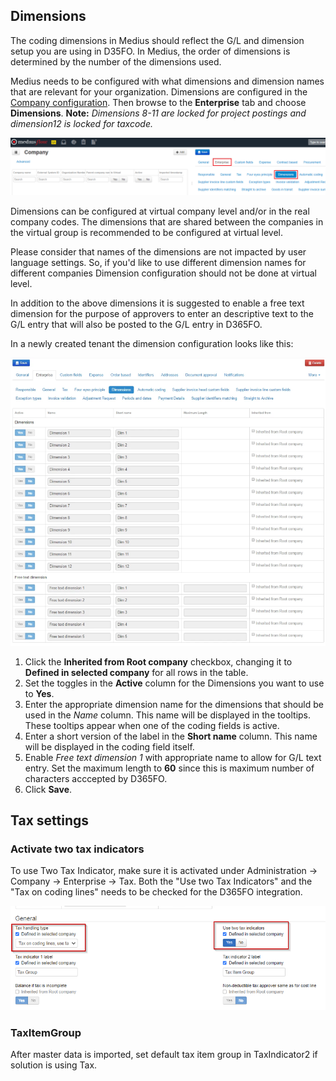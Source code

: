 ## Dimensions

The coding dimensions in Medius should reflect the G/L and dimension setup you are using in D35FO. In Medius, the order of dimensions is determined by the number of the dimensions used.

Medius needs to be configured with what dimensions and dimension names that are relevant for your organization. 
Dimensions are configured in the [Company configuration](https://cloud.mediusflow.com/$TenantNameQA/#/Administration/Medius.Core.Entities.Company/). Then browse to the **Enterprise** tab and choose **Dimensions**.
**Note:** *Dimensions 8-11 are locked for project postings and dimension12 is locked for taxcode.*

![](../../images/BrowseToDimensions.png)

Dimensions can be configured at virtual company level and/or in the real company codes. The dimensions that are shared between the companies in the virtual group is recommended to be configured at virtual level. 

Please consider that names of the dimensions are not impacted by user language settings. So, if you'd like to use different dimension names for different companies Dimension configuration should not be done at virtual level.

In addition to the above dimensions it is suggested to enable a free text dimension for the purpose of approvers to enter an descriptive text to the G/L entry that will also be posted to the G/L entry in D365FO.

In a newly created tenant the dimension configuration looks like this:

![](../../images/DimensionsDefaultSetup.png)

1. Click the **Inherited from Root company** checkbox, changing it to **Defined in selected company** for all rows in the table.
2. Set the toggles in the **Active** column for the Dimensions you want to use to **Yes**.
3. Enter the appropriate dimension name for the dimensions that should be used in the *Name* column. This name will be displayed in the tooltips. These tooltips appear when one of the coding fields is active. 
4. Enter a short version of the label in the **Short name** column. This name will be displayed in the coding field itself.
5. Enable *Free text dimension 1* with appropriate name to allow for G/L text entry. Set the maximum length to **60** since this is maximum number of characters acccepted by D365FO. 
6. Click **Save**.

## Tax settings
### Activate two tax indicators
To use Two Tax Indicator, make sure it is activated under Administration -> Company -> Enterprise -> Tax. Both the "Use two Tax Indicators" and the "Tax on coding lines" needs to be checked for the D365FO integration.

![](../../images/D365FO_two_tax_indicators.png)

### TaxItemGroup
After master data is imported, set default tax item group in TaxIndicator2 if solution is using Tax.
